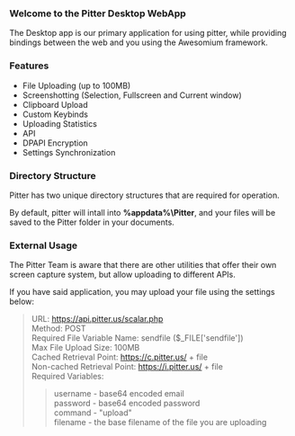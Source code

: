 ### Welcome to the Pitter Desktop WebApp
The Desktop app is our primary application for using pitter, while providing bindings between the web and you using the Awesomium framework.

### Features
 - File Uploading (up to 100MB)
 - Screenshotting (Selection, Fullscreen and Current window)
 - Clipboard Upload
 - Custom Keybinds
 - Uploading Statistics
 - API 
 - DPAPI Encryption
 - Settings Synchronization

### Directory Structure
Pitter has two unique directory structures that are required for operation.  

By default, pitter will intall into **%appdata%\Pitter**, and your files will be saved to the Pitter folder in your documents.  

### External Usage
The Pitter Team is aware that there are other utilities that offer their own screen capture system, but allow uploading to different APIs.  

If you have said application, you may upload your file using the settings below:

> URL: https://api.pitter.us/scalar.php  
> Method: POST  
> Required File Variable Name: sendfile ($_FILE['sendfile'])  
> Max File Upload Size: 100MB  
> Cached Retrieval Point: https://c.pitter.us/ + file  
> Non-cached Retrieval Point: https://i.pitter.us/ + file  
> Required Variables:  
>> username - base64 encoded email  
>> password - base64 encoded password  
>>command - "upload"  
>>filename - the base filename of the file you are uploading  
